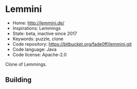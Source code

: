 # Lemmini

- Home: http://lemmini.de/
- Inspirations: Lemmings
- State: beta, inactive since 2017
- Keywords: puzzle, clone
- Code repository: https://bitbucket.org/fade0ff/lemmini.git
- Code language: Java
- Code license: Apache-2.0

Clone of Lemmings.

## Building
